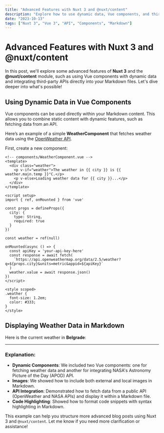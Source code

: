 ```yaml
---
title: "Advanced Features with Nuxt 3 and @nuxt/content"
description: "Explore how to use dynamic data, Vue components, and third-party APIs in Nuxt 3 with Markdown."
date: "2023-10-13"
tags: ["Nuxt 3", "Vue 3", "API", "Components", "Markdown"]
---
```


# Advanced Features with Nuxt 3 and @nuxt/content

In this post, we'll explore some advanced features of **Nuxt 3** and the **@nuxt/content** module, such as using Vue components with dynamic data and integrating third-party APIs directly into your Markdown files. Let's dive deeper into what's possible!

## Using Dynamic Data in Vue Components

Vue components can be used directly within your Markdown content. This allows you to combine static content with dynamic features, such as fetching data from an API.

Here’s an example of a simple **WeatherComponent** that fetches weather data using the [OpenWeather API](https://openweathermap.org/).

First, create a new component:

```vue
<!-- components/WeatherComponent.vue -->
<template>
  <div class="weather">
    <p v-if="weather">The weather in {{ city }} is {{ weather.main.temp }}°C.</p>
    <p v-else>Loading weather data for {{ city }}...</p>
  </div>
</template>

<script setup>
import { ref, onMounted } from 'vue'

const props = defineProps({
  city: {
    type: String,
    required: true
  }
})

const weather = ref(null)

onMounted(async () => {
  const apiKey = 'your-api-key-here'
  const response = await fetch(
    `https://api.openweathermap.org/data/2.5/weather?q=${props.city}&units=metric&appid=${apiKey}`
  )
  weather.value = await response.json()
})
</script>

<style scoped>
.weather {
  font-size: 1.2em;
  color: #333;
}
</style>
```

## Displaying Weather Data in Markdown

Here is the current weather in **Belgrade**:

<WeatherComponent city="Belgrade" />


---

### Explanation:

- **Dynamic Components**: We included two Vue components: one for fetching weather data and another for integrating NASA's Astronomy Picture of the Day (APOD) API.
- **Images**: We showed how to include both external and local images in Markdown.
- **API Integration**: Demonstrated how to fetch data from a public API (OpenWeather and NASA APIs) and display it within a Markdown file.
- **Code Highlighting**: Showed how to format code snippets with syntax highlighting in Markdown.

This example can help you structure more advanced blog posts using Nuxt 3 and `@nuxt/content`. Let me know if you need more clarification or assistance!
